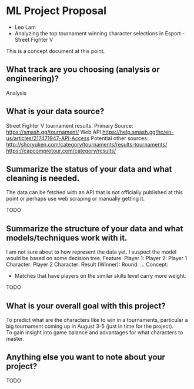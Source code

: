 # ML Project Proposal
- Leo Lam
- Analyzing the top tournament winning character selections in Esport - Street Fighter V 

This is a concept document at this point.

## What track are you choosing (analysis or engineering)?
Analysis

## What is your data source?
Street Fighter V tournament results.
Primary Source:
https://smash.gg/tournament/
Web API
https://help.smash.gg/hc/en-us/articles/217471947-API-Access
Potential other sources:
http://shoryuken.com/category/tournaments/results-tournaments/
https://capcomprotour.com/category/results/

## Summarize the status of your data and what cleaning is needed.
The data can be fetched with an API that is not officially published at this point or perhaps use web scraping or manually getting it.

TODO 

## Summarize the structure of your data and what models/techniques work with it.

I am not sure about to how represent the data yet.  I suspect the model would be based on some decision tree.
Feature:
Player 1:
Player 2:
Player 1 Character:
Player 2 Character:
Result (Winner):
Round:
...
Concept:
- Matches that have players on the similar skills level carry more weight.

TODO

## What is your overall goal with this project?
To predict what are the characters like to win in a tournaments, particular a big tournament coming up in August 3-5 (just in time for the project).  
To gain insight into game balance and advantages for what characters to master.

## Anything else you want to note about your project?
TODO
